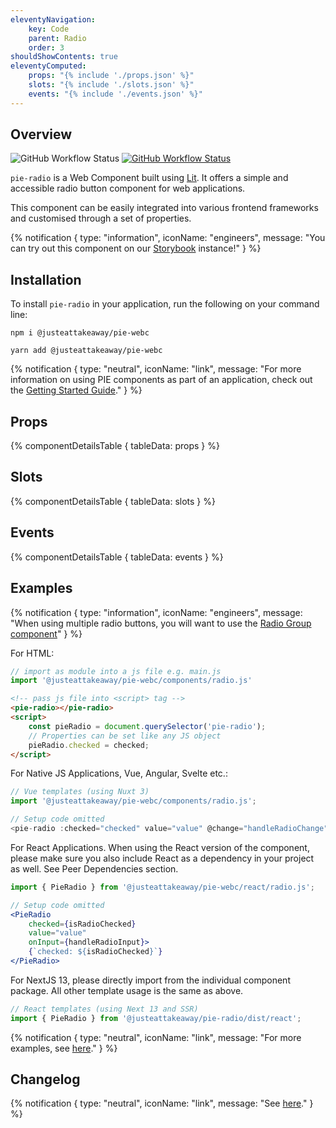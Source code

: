 ```yaml
---
eleventyNavigation:
    key: Code
    parent: Radio
    order: 3
shouldShowContents: true
eleventyComputed:
    props: "{% include './props.json' %}"
    slots: "{% include './slots.json' %}"
    events: "{% include './events.json' %}"
---
```


## Overview

<p>
  <a href="https://www.npmjs.com/@justeattakeaway/pie-radio" style="text-decoration: none">
    <img alt="GitHub Workflow Status" src="https://img.shields.io/npm/v/@justeattakeaway/pie-radio.svg?label=pie-radio">
  </a>

  <a href="https://www.npmjs.com/package/@justeattakeaway/pie-webc">
    <img alt="GitHub Workflow Status" src="https://img.shields.io/npm/v/@justeattakeaway/pie-webc.svg?label=pie-webc">
  </a>
</p>

`pie-radio` is a Web Component built using [Lit](https://lit.dev/). It offers a simple and accessible radio button component for web applications.

This component can be easily integrated into various frontend frameworks and customised through a set of properties.

{% notification {
  type: "information",
  iconName: "engineers",
  message: "You can try out this component on our [Storybook](https://webc.pie.design/?path=/story/radio) instance!"
} %}

## Installation

To install `pie-radio` in your application, run the following on your command line:

```shell
npm i @justeattakeaway/pie-webc
```

```shell
yarn add @justeattakeaway/pie-webc
```

{% notification {
  type: "neutral",
  iconName: "link",
  message: "For more information on using PIE components as part of an application, check out the [Getting Started Guide](https://github.com/justeattakeaway/pie/wiki/Getting-started-with-PIE-Web-Components)."
} %}

## Props

{% componentDetailsTable {
  tableData: props
} %}

## Slots

{% componentDetailsTable {
  tableData: slots
} %}

## Events

{% componentDetailsTable {
  tableData: events
} %}

## Examples

{% notification {
  type: "information",
  iconName: "engineers",
  message: "When using multiple radio buttons, you will want to use the [Radio Group component](/components/radio-group/)"
} %}


For HTML:

```js
// import as module into a js file e.g. main.js
import '@justeattakeaway/pie-webc/components/radio.js'
```

```html
<!-- pass js file into <script> tag -->
<pie-radio></pie-radio>
<script>
    const pieRadio = document.querySelector('pie-radio');
    // Properties can be set like any JS object
    pieRadio.checked = checked;
</script>
```

For Native JS Applications, Vue, Angular, Svelte etc.:

```js
// Vue templates (using Nuxt 3)
import '@justeattakeaway/pie-webc/components/radio.js';

// Setup code omitted
<pie-radio :checked="checked" value="value" @change="handleRadioChange"></pie-radio>
```

For React Applications. When using the React version of the component, please make sure you also include React as a dependency in your project as well. See Peer Dependencies section.

```jsx
import { PieRadio } from '@justeattakeaway/pie-webc/react/radio.js';

// Setup code omitted
<PieRadio
    checked={isRadioChecked}
    value="value"
    onInput={handleRadioInput}>
    {`checked: ${isRadioChecked}`}
</PieRadio>
```
For NextJS 13, please directly import from the individual component package. All other template usage is the same as above.
```jsx
// React templates (using Next 13 and SSR)
import { PieRadio } from '@justeattakeaway/pie-radio/dist/react';
```

{% notification {
  type: "neutral",
  iconName: "link",
  message: "For more examples, see [here](https://github.com/justeattakeaway/pie-aperture/tree/main)."
} %}

## Changelog

{% notification {
  type: "neutral",
  iconName: "link",
  message: "See [here](https://github.com/justeattakeaway/pie/blob/main/packages/components/pie-radio/CHANGELOG.md)."
} %}
